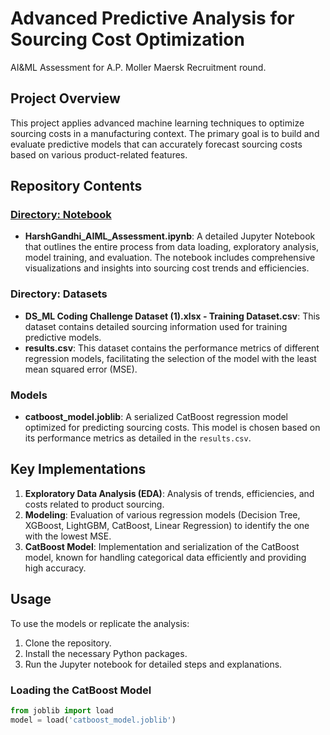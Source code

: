 # Advanced Predictive Analysis for Sourcing Cost Optimization
AI&amp;ML Assessment for A.P. Moller Maersk Recruitment round.

## Project Overview
This project applies advanced machine learning techniques to optimize sourcing costs in a manufacturing context. The primary goal is to build and evaluate predictive models that can accurately forecast sourcing costs based on various product-related features.

## Repository Contents

### [Directory: Notebook](https://github.com/HarshGandhi2111/HarshGandhi_AIML_Assessment/tree/main/Notebook)
- **HarshGandhi_AIML_Assessment.ipynb**: A detailed Jupyter Notebook that outlines the entire process from data loading, exploratory analysis, model training, and evaluation. The notebook includes comprehensive visualizations and insights into sourcing cost trends and efficiencies.

### Directory: Datasets
- **DS_ML Coding Challenge Dataset (1).xlsx - Training Dataset.csv**: This dataset contains detailed sourcing information used for training predictive models.
- **results.csv**: This dataset contains the performance metrics of different regression models, facilitating the selection of the model with the least mean squared error (MSE).

### Models
- **catboost_model.joblib**: A serialized CatBoost regression model optimized for predicting sourcing costs. This model is chosen based on its performance metrics as detailed in the `results.csv`.

## Key Implementations
1. **Exploratory Data Analysis (EDA)**: Analysis of trends, efficiencies, and costs related to product sourcing.
2. **Modeling**: Evaluation of various regression models (Decision Tree, XGBoost, LightGBM, CatBoost, Linear Regression) to identify the one with the lowest MSE.
3. **CatBoost Model**: Implementation and serialization of the CatBoost model, known for handling categorical data efficiently and providing high accuracy.

## Usage
To use the models or replicate the analysis:
1. Clone the repository.
2. Install the necessary Python packages.
3. Run the Jupyter notebook for detailed steps and explanations.

### Loading the CatBoost Model
```python
from joblib import load
model = load('catboost_model.joblib')

